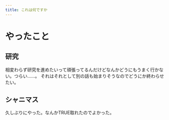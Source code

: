 ```yaml
---
title: これは何ですか
---
```


# やったこと

## 研究

相変わらず研究を進めたいって頑張ってるんだけどなんかどうにもうまく行かない。つらい……。
それはそれとして別の話も始まりそうなのでどうにか終わらせたい。

## シャニマス

久しぶりにやった。なんかTRUE取れたのでよかった。
